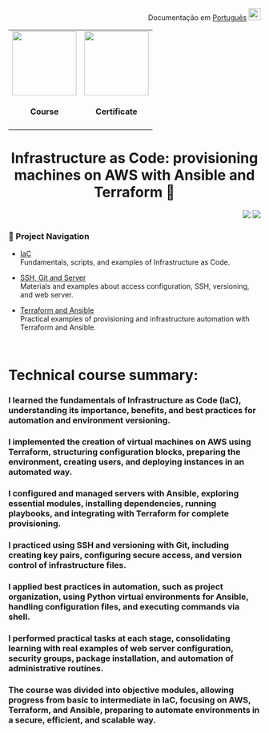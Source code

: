 <div align="right">
  Documentação em <a href="https://github.com/GustavoVieiraa/Infraestrutura-como-Codigo-Preparando-Maquinas-na-AWS-com-Ansible-e-Terraform">Português</a> <img loading="lazy" width="24px" src="https://github.com/GustavoVieiraa/MultilanguageReadmes/blob/main/brazil.png?raw=true" />
</div>

<div align="center">
  <table>
    <tr>
      <td align="center">
        <!-- Course Link -->
        <a href="https://cursos.alura.com.br/certificate/gustavo-vieira17/infraestrutura-codigo-maquinas-aws-ansible-terraform">
          <img loading="lazy" width="128px" src="https://www.alura.com.br/assets/api/cursos/infraestrutura-codigo-maquinas-aws-ansible-terraform.svg" />
        </a>
        <h4>Course</h4>
      </td>
      <td align="center">
        <!-- Certificate Link -->
        <a href="https://cursos.alura.com.br/certificate/gustavo-vieira17/infraestrutura-codigo-maquinas-aws-ansible-terraform">
          <img loading="lazy" width="128px" src="https://static.vecteezy.com/system/resources/previews/028/293/920/original/trophy-icon-3d-rendering-illustration-png.png" />
        </a>
        <h4>Certificate</h4>
      </td>
    </tr>
  </table>
  <h1>Infrastructure as Code: provisioning machines on AWS with Ansible and Terraform 🎢</h1>
</div>
<p align="right">
  <img loading="lazy" src="https://img.shields.io/badge/WORKLOAD-8_HOURS-orange?style=for-the-badge"/>
  <img loading="lazy" src="http://img.shields.io/static/v1?label=STATUS&message=COMPLETED!&color=GREEN&style=for-the-badge"/>
</p>

### 📂 Project Navigation

- [IaC](./IaC)  
  Fundamentals, scripts, and examples of Infrastructure as Code.

- [SSH, Git and Server](./SSH,%20Git%20e%20Servidor)  
  Materials and examples about access configuration, SSH, versioning, and web server.

- [Terraform and Ansible](./Terraform%20e%20Ansible)  
  Practical examples of provisioning and infrastructure automation with Terraform and Ansible.

<br>
<div>
  <h1>Technical course summary:</h1>
  <h3>I learned the fundamentals of Infrastructure as Code (IaC), understanding its importance, benefits, and best practices for automation and environment versioning.</h3>
  <h3>I implemented the creation of virtual machines on AWS using Terraform, structuring configuration blocks, preparing the environment, creating users, and deploying instances in an automated way.</h3>
  <h3>I configured and managed servers with Ansible, exploring essential modules, installing dependencies, running playbooks, and integrating with Terraform for complete provisioning.</h3>
  <h3>I practiced using SSH and versioning with Git, including creating key pairs, configuring secure access, and version control of infrastructure files.</h3>
  <h3>I applied best practices in automation, such as project organization, using Python virtual environments for Ansible, handling configuration files, and executing commands via shell.</h3>
  <h3>I performed practical tasks at each stage, consolidating learning with real examples of web server configuration, security groups, package installation, and automation of administrative routines.</h3>
  <h3>The course was divided into objective modules, allowing progress from basic to intermediate in IaC, focusing on AWS, Terraform, and Ansible, preparing to automate environments in a secure, efficient, and scalable way.</h3>
</div>
